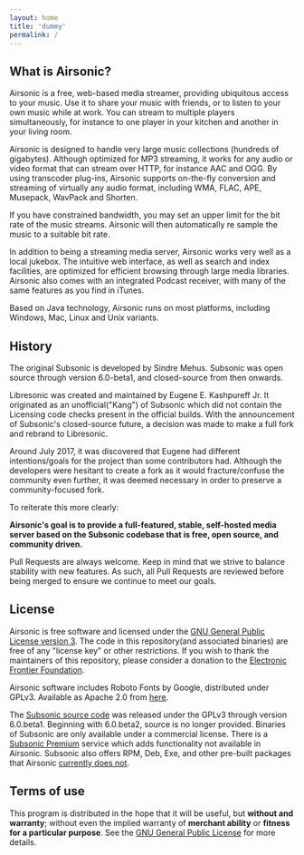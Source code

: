 ```yaml
---
layout: home
title: 'dummy'
permalink: /
---
```

## What is Airsonic?

Airsonic is a free, web-based media streamer, providing ubiquitous access to your music. Use it to share your music with friends, or to listen to your own music while at work. You can stream to multiple players simultaneously, for instance to one player in your kitchen and another in your living room.

Airsonic is designed to handle very large music collections (hundreds of gigabytes). Although optimized for MP3 streaming, it works for any audio or video format that can stream over HTTP, for instance AAC and OGG. By using transcoder plug-ins, Airsonic supports on-the-fly conversion and streaming of virtually any audio format, including WMA, FLAC, APE, Musepack, WavPack and Shorten.

If you have constrained bandwidth, you may set an upper limit for the bit rate of the music streams. Airsonic will then automatically re sample the music to a suitable bit rate.

In addition to being a streaming media server, Airsonic works very well as a local jukebox. The intuitive web interface, as well as search and index facilities, are optimized for efficient browsing through large media libraries. Airsonic also comes with an integrated Podcast receiver, with many of the same features as you find in iTunes.

Based on Java technology, Airsonic runs on most platforms, including Windows, Mac, Linux and Unix variants.

## History

The original Subsonic is developed by Sindre Mehus. Subsonic was open source through version 6.0-beta1, and closed-source from then onwards.

Libresonic was created and maintained by Eugene E. Kashpureff Jr. It originated as an unofficial("Kang") of Subsonic which did not contain the Licensing code checks present in the official builds. With the announcement of Subsonic's closed-source future, a decision was made to make a full fork and rebrand to Libresonic.

Around July 2017, it was discovered that Eugene had different intentions/goals for the project than some contributors had. Although the developers were hesitant to create a fork as it would fracture/confuse the community even further, it was deemed necessary in order to preserve a community-focused fork.

To reiterate this more clearly:

**Airsonic's goal is to provide a full-featured, stable, self-hosted media server based on the Subsonic codebase that is free, open source, and community driven.**

Pull Requests are always welcome. Keep in mind that we strive to balance stability with new features. As such, all Pull Requests are reviewed before being merged to ensure we continue to meet our goals.

## License

Airsonic is free software and licensed under the [GNU General Public License version 3](http://www.gnu.org/copyleft/gpl.html). The code in this repository(and associated binaries) are free of any "license key" or other restrictions. If you wish to thank the maintainers of this repository, please consider a donation to the [Electronic Frontier Foundation](https://supporters.eff.org/donate).

Airsonic software includes Roboto Fonts by Google, distributed under GPLv3. Available as Apache 2.0 from [here](https://fonts.google.com/specimen/Roboto).

The [Subsonic source code](https://github.com/airsonic/subsonic-svn) was released under the GPLv3 through version 6.0.beta1. Beginning with 6.0.beta2, source is no longer provided. Binaries of Subsonic are only available under a commercial license. There is a [Subsonic Premium](http://www.subsonic.org/pages/premium.jsp) service which adds functionality not available in Airsonic. Subsonic also offers RPM, Deb, Exe, and other pre-built packages that Airsonic [currently does not](https://github.com/airsonic/airsonic/issues/65).

## Terms of use

This program is distributed in the hope that it will be useful, but **without and warranty**; without even the implied warranty of **merchant ability** or **fitness for a particular purpose**. See the [GNU General Public License](http://www.gnu.org/copyleft/gpl.html) for more details.
